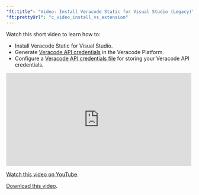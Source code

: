 ```yaml
---
"ft:title": "Video: Install Veracode Static for Visual Studio (Legacy)"
"ft:prettyUrl": "c_video_install_vs_extension"
---
```

Watch this short video to learn how to:

-   Install Veracode Static for Visual Studio.
-   Generate [Veracode API credentials](https://docs.veracode.com/r/c_api_credentials3) in the Veracode Platform.
-   Configure a [Veracode API credentials file](https://docs.veracode.com/r/c_configure_api_cred_file) for storing your Veracode API credentials.

<iframe width="500" height="250" src="https://www.youtube.com/embed/TK-7-qv82qg"
title="Install Veracode Static for Visual Studio" frameborder="0" allow="accelerometer;
autoplay; clipboard-write; encrypted-media; gyroscope; picture-in-picture"
allowfullscreen></iframe>

[Watch this video on YouTube](https://www.youtube.com/embed/TK-7-qv82qg).

[Download this video](https://d3pn0dtbjseokt.cloudfront.net/Install_Static_For_Visual_Studio_2019.mp4).
